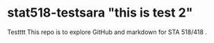 
# stat518-testsara "this is test 2"
Testttt This repo is to explore GitHub and markdown for STA 518/418 .
